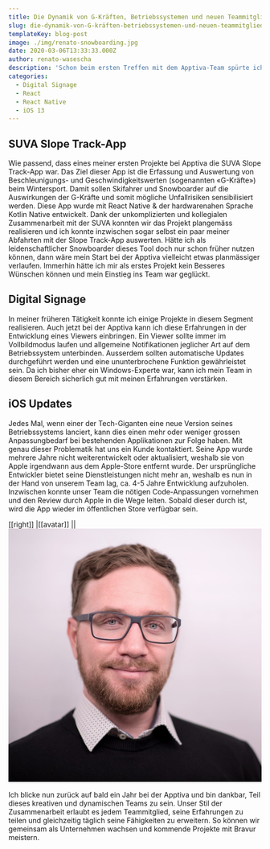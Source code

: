 ```yaml
---
title: Die Dynamik von G-Kräften, Betriebssystemen und neuen Teammitgliedern
slug: die-dynamik-von-G-kräften-betriebssystemen-und-neuen-teammitgliedern
templateKey: blog-post
image: ./img/renato-snowboarding.jpg
date: 2020-03-06T13:33:33.000Z
author: renato-wasescha
description: 'Schon beim ersten Treffen mit dem Apptiva-Team spürte ich, dass es passt. Hier treffen verschiedene Kräfte aufeinander: kreativer Erfindergeist, innovativer Unternehmertum und ein dynamischer Team-Spirit. Ich freute mich sehr auf die Herausforderung, das Team per Anfang April 2019 zu ergänzen, obwohl der Start aufgrund eines Snowboard-Unfalls etwas holpriger war, als geplant.'
categories:
  - Digital Signage
  - React
  - React Native
  - iOS 13
---
```


## SUVA Slope Track-App

Wie passend, dass eines meiner ersten Projekte bei Apptiva die SUVA Slope Track-App war.
Das Ziel dieser App ist die Erfassung und Auswertung von Beschleunigungs- und Geschwindigkeitswerten (sogenannten «G-Kräfte») beim Wintersport. Damit sollen Skifahrer und Snowboarder auf die Auswirkungen der G-Kräfte und somit mögliche Unfallrisiken sensibilisiert werden. Diese App wurde mit React Native & der hardwarenahen Sprache Kotlin Native entwickelt.
Dank der unkomplizierten und kollegialen Zusammenarbeit mit der SUVA konnten wir das Projekt plangemäss realisieren und ich konnte inzwischen sogar selbst ein paar meiner Abfahrten mit der Slope Track-App auswerten. Hätte ich als leidenschaftlicher Snowboarder dieses Tool doch nur schon früher nutzen können, dann wäre mein Start bei der Apptiva vielleicht etwas planmässiger verlaufen. Immerhin hätte ich mir als erstes Projekt kein Besseres Wünschen können und mein Einstieg ins Team war geglückt.

## Digital Signage

In meiner früheren Tätigkeit konnte ich einige Projekte in diesem Segment realisieren. Auch jetzt bei der Apptiva kann ich diese Erfahrungen in der Entwicklung eines Viewers einbringen. Ein Viewer sollte immer im Vollbildmodus laufen und allgemeine Notifikationen jeglicher Art auf dem Betriebssystem unterbinden. Ausserdem sollten automatische Updates durchgeführt werden und eine ununterbrochene Funktion gewährleistet sein. Da ich bisher eher ein Windows-Experte war, kann ich mein Team in diesem Bereich sicherlich gut mit meinen Erfahrungen verstärken.

## iOS Updates

Jedes Mal, wenn einer der Tech-Giganten eine neue Version seines Betriebssystems lanciert, kann dies einen mehr oder weniger grossen Anpassungbedarf bei bestehenden Applikationen zur Folge haben. Mit genau dieser Problematik hat uns ein Kunde kontaktiert. Seine App wurde mehrere Jahre nicht weiterentwickelt oder aktualisiert, weshalb sie von Apple irgendwann aus dem Apple-Store entfernt wurde. Der ursprüngliche Entwickler bietet seine Dienstleistungen nicht mehr an, weshalb es nun in der Hand von unserem Team lag, ca. 4-5 Jahre Entwicklung aufzuholen. Inzwischen konnte unser Team die nötigen Code-Anpassungen vornehmen und den Review durch Apple in die Wege leiten. Sobald dieser durch ist, wird die App wieder im öffentlichen Store verfügbar sein.

[[right]]
|[[avatar]]
||![](../data/employees/renato-wasescha/renato-wasescha.jpg)

Ich blicke nun zurück auf bald ein Jahr bei der Apptiva und bin dankbar, Teil dieses kreativen und dynamischen Teams zu sein. Unser Stil der Zusammenarbeit erlaubt es jedem Teammitglied, seine Erfahrungen zu teilen und gleichzeitig täglich seine Fähigkeiten zu erweitern. So können wir gemeinsam als Unternehmen wachsen und kommende Projekte mit Bravur meistern.
